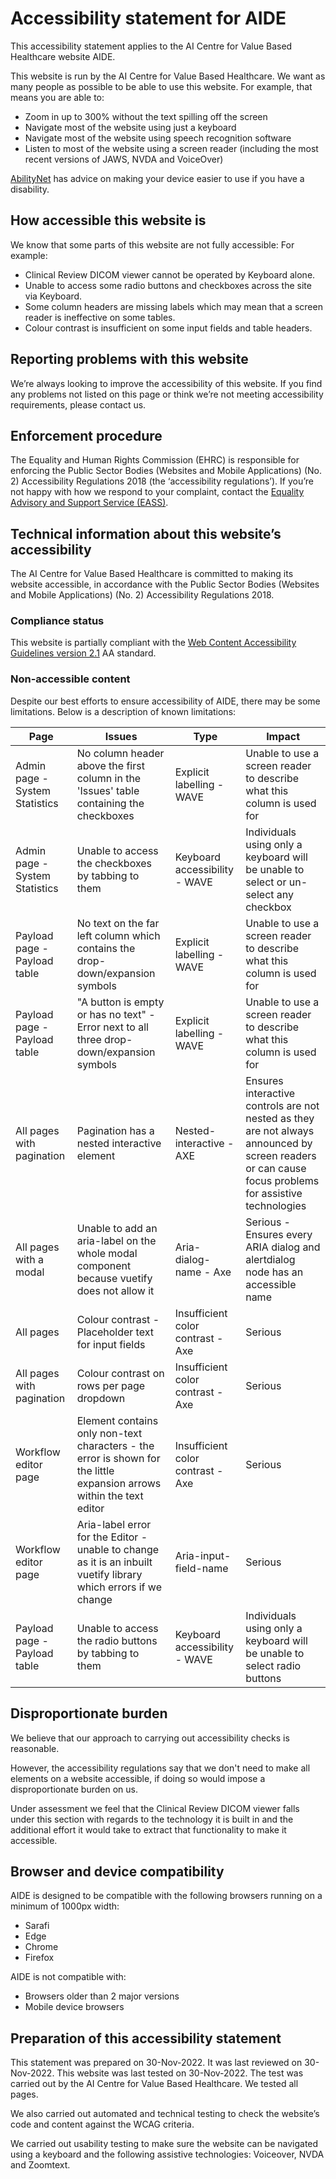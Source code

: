 <!--
  ~ Copyright 2022 Guy’s and St Thomas’ NHS Foundation Trust
  ~
  ~ Licensed under the Apache License, Version 2.0 (the "License");
  ~ you may not use this file except in compliance with the License.
  ~ You may obtain a copy of the License at
  ~
  ~ http://www.apache.org/licenses/LICENSE-2.0
  ~
  ~ Unless required by applicable law or agreed to in writing, software
  ~ distributed under the License is distributed on an "AS IS" BASIS,
  ~ WITHOUT WARRANTIES OR CONDITIONS OF ANY KIND, either express or implied.
  ~ See the License for the specific language governing permissions and
  ~ limitations under the License.
-->

# Accessibility statement for AIDE

This accessibility statement applies to the AI Centre for Value Based Healthcare website AIDE.

This website is run by the AI Centre for Value Based Healthcare. We want as many people as possible to be able to use this website. For example, that means you are able to:

- Zoom in up to 300% without the text spilling off the screen
- Navigate most of the website using just a keyboard
- Navigate most of the website using speech recognition software
- Listen to most of the website using a screen reader (including the most recent versions of JAWS, NVDA and VoiceOver)

[AbilityNet](https://mcmw.abilitynet.org.uk/) has advice on making your device easier to use if you have a disability.

## How accessible this website is

We know that some parts of this website are not fully accessible:
For example:

- Clinical Review DICOM viewer cannot be operated by Keyboard alone.
- Unable to access some radio buttons and checkboxes across the site via Keyboard.
- Some column headers are missing labels which may mean that a screen reader is ineffective on some tables.
- Colour contrast is insufficient on some input fields and table headers.


## Reporting problems with this website

We’re always looking to improve the accessibility of this website. If you find any problems not listed on this page or think we’re not meeting accessibility requirements, please contact us.


## Enforcement procedure

The Equality and Human Rights Commission (EHRC) is responsible for enforcing the Public Sector Bodies (Websites and Mobile Applications) (No. 2) Accessibility Regulations 2018 (the ‘accessibility regulations’). If you’re not happy with how we respond to your complaint, contact the [Equality Advisory and Support Service (EASS)](https://www.equalityadvisoryservice.com/).


## Technical information about this website’s accessibility

The AI Centre for Value Based Healthcare is committed to making its website accessible, in accordance with the Public Sector Bodies (Websites and Mobile Applications) (No. 2) Accessibility Regulations 2018.

### Compliance status

This website is partially compliant with the [Web Content Accessibility Guidelines version 2.1](https://www.w3.org/TR/WCAG21/) AA standard.

### Non-accessible content

Despite our best efforts to ensure accessibility of AIDE, there may be some limitations. Below is a description of known limitations:

| Page | Issues | Type | Impact |
|------|--------|------|--------|
| Admin page - System Statistics | No column header above the first column in the 'Issues' table containing the checkboxes | Explicit labelling - WAVE | Unable to use a screen reader to describe what this column is used for |
| Admin page - System Statistics | Unable to access the checkboxes by tabbing to them | Keyboard accessibility - WAVE | Individuals using only a keyboard will be unable to select or un-select any checkbox |
| Payload page - Payload table | No text on the far left column which contains the drop-down/expansion symbols | Explicit labelling - WAVE | Unable to use a screen reader to describe what this column is used for |
| Payload page - Payload table | "A button is empty or has no text" - Error next to all three drop-down/expansion symbols | Explicit labelling - WAVE | Unable to use a screen reader to describe what this column is used for |
| All pages with pagination | Pagination has a nested interactive element | Nested-interactive - AXE | Ensures interactive controls are not nested as they are not always announced by screen readers or can cause focus problems for assistive technologies |
| All pages with a modal | Unable to add an aria-label on the whole modal component because vuetify does not allow it | Aria-dialog-name - Axe | Serious - Ensures every ARIA dialog and alertdialog node has an accessible name |
| All pages | Colour contrast - Placeholder text for input fields | Insufficient color contrast - Axe | Serious |
| All pages with pagination | Colour contrast on rows per page dropdown | Insufficient color contrast - Axe | Serious |
| Workflow editor page | Element contains only non-text characters - the error is shown for the little expansion arrows within the text editor | Insufficient color contrast - Axe | Serious |
| Workflow editor page | Aria-label error for the Editor - unable to change as it is an inbuilt vuetify library which errors if we change | Aria-input-field-name | Serious |
| Payload page - Payload table | Unable to access the radio buttons by tabbing to them | Keyboard accessibility - WAVE | Individuals using only a keyboard will be unable to select radio buttons |


##  Disproportionate burden

We believe that our approach to carrying out accessibility checks is reasonable.

However, the accessibility regulations say that we don't need to make all elements on a website accessible, if doing so would impose a disproportionate burden on us.

Under assessment we feel that the Clinical Review DICOM viewer falls under this section with regards to the technology it is built in and the additional effort it would take to extract that functionality to make it accessible.

## Browser and device compatibility

AIDE is designed to be compatible with the following browsers running on a minimum of 1000px width:

- Sarafi
- Edge
- Chrome
- Firefox

AIDE is not compatible with:

- Browsers older than 2 major versions
- Mobile device browsers

## Preparation of this accessibility statement

This statement was prepared on 30-Nov-2022. It was last reviewed on 30-Nov-2022.
This website was last tested on 30-Nov-2022. The test was carried out by the AI Centre for Value Based Healthcare. We tested all pages.

We also carried out automated and technical testing to check the website’s code and content against the WCAG criteria.

We carried out usability testing to make sure the website can be navigated using a keyboard and the following assistive technologies: Voiceover, NVDA and Zoomtext.
